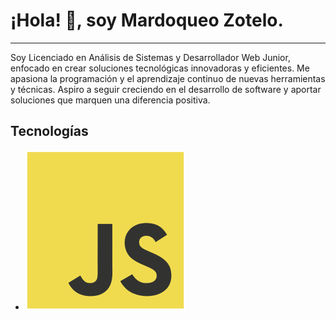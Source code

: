 # ¡Hola! 👋, soy Mardoqueo Zotelo.
***
Soy Licenciado en Análisis de Sistemas y Desarrollador Web Junior, enfocado en crear soluciones tecnológicas innovadoras y eficientes. Me apasiona la programación y el aprendizaje continuo de nuevas herramientas y técnicas. Aspiro a seguir creciendo en el desarrollo de software y aportar soluciones que marquen una diferencia positiva.

## Tecnologías
- ![JavaScript](https://raw.githubusercontent.com/devicons/devicon/master/icons/javascript/javascript-original.svg)
<!--
**MardoqueoZ/MardoqueoZ** is a ✨ _special_ ✨ repository because its `README.md` (this file) appears on your GitHub profile.

Here are some ideas to get you started:

- 🔭 I’m currently working on ...
- 🌱 I’m currently learning ...
- 👯 I’m looking to collaborate on ...
- 🤔 I’m looking for help with ...
- 💬 Ask me about ...
- 📫 How to reach me: ...
- 😄 Pronouns: ...
- ⚡ Fun fact: ...
-->
